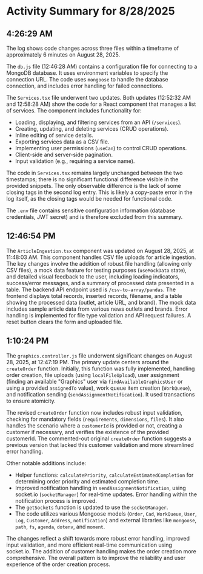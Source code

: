 # Activity Summary for 8/28/2025

## 4:26:29 AM
The log shows code changes across three files within a timeframe of approximately 6 minutes on August 28, 2025.

The `db.js` file (12:46:28 AM) contains a configuration file for connecting to a MongoDB database.  It uses environment variables to specify the connection URL. The code uses `mongoose` to handle the database connection, and includes error handling for failed connections.

The `Services.tsx` file underwent two updates.  Both updates (12:52:32 AM and 12:58:28 AM)  show the code for a React component that manages a list of services.  The component includes functionality for:

*   Loading, displaying, and filtering services from an API (`/services`).
*   Creating, updating, and deleting services (CRUD operations).
*   Inline editing of service details.
*   Exporting services data as a CSV file.
*   Implementing user permissions (`useCan`) to control CRUD operations.
*   Client-side and server-side pagination.
*   Input validation (e.g., requiring a service name).

The code in `Services.tsx` remains largely unchanged between the two timestamps; there is no significant functional difference visible in the provided snippets.  The only observable difference is the lack of some closing tags in the second log entry.  This is likely a copy-paste error in the log itself, as the closing tags would be needed for functional code.

The `.env` file contains sensitive configuration information (database credentials, JWT secret) and is therefore excluded from this summary.


## 12:46:54 PM
The `ArticleIngestion.tsx` component was updated on August 28, 2025, at 11:48:03 AM.  This component handles CSV file uploads for article ingestion.  The key changes involve the addition of robust file handling (allowing only CSV files),  a mock data feature for testing purposes (`useMockData` state), and detailed visual feedback to the user, including loading indicators, success/error messages, and a summary of processed data presented in a table. The backend API endpoint used is `/csv-to-array/pandas`. The frontend displays total records, inserted records, filename, and a table showing the processed data (outlet, article URL, and brand).  The mock data includes sample article data from various news outlets and brands.  Error handling is implemented for file type validation and API request failures.  A reset button clears the form and uploaded file.


## 1:10:24 PM
The `graphics.controller.js` file underwent significant changes on August 28, 2025, at 12:47:19 PM.  The primary update centers around the `createOrder` function.  Initially, this function was fully implemented, handling order creation, file uploads (using `localFileUpload`), user assignment (finding an available "Graphics" user via `findAvailableGraphicsUser` or using a provided `assignedTo` value), work queue item creation (`WorkQueue`), and notification sending (`sendAssignmentNotification`).  It used transactions to ensure atomicity.

The revised `createOrder` function now includes robust input validation, checking for mandatory fields (`requirements`, `dimensions`, `files`). It also handles the scenario where a `customerId` is provided or not, creating a customer if necessary, and verifies the existence of the provided customerId.  The commented-out original `createOrder` function suggests a previous version that lacked this customer validation and more streamlined error handling.

Other notable additions include:

*   Helper functions: `calculatePriority`, `calculateEstimatedCompletion` for determining order priority and estimated completion time.
*   Improved notification handling in `sendAssignmentNotification`, using socket.io (`socketManager`) for real-time updates.  Error handling within the notification process is improved.
*   The `getSockets` function is updated to use the `socketManager`.
*   The code utilizes various Mongoose models (`Order`, `Cad`, `WorkQueue`, `User`, `Log`, `Customer`, `Address`, `notification`) and external libraries like `mongoose`, `path`, `fs`, `agenda`, `dotenv`, and `moment`.


The changes reflect a shift towards more robust error handling, improved input validation, and more efficient real-time communication using socket.io. The addition of customer handling makes the order creation more comprehensive.  The overall pattern is to improve the reliability and user experience of the order creation process.

